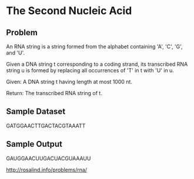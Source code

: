 # The Second Nucleic Acid
## Problem
An RNA string is a string formed from the alphabet containing 'A', 'C', 'G', and 'U'.

Given a DNA string t corresponding to a coding strand, its transcribed RNA string u is formed by replacing all occurrences of 'T' in t with 'U' in u.

Given: A DNA string t having length at most 1000 nt.

Return: The transcribed RNA string of t.

## Sample Dataset
GATGGAACTTGACTACGTAAATT
## Sample Output
GAUGGAACUUGACUACGUAAAUU

http://rosalind.info/problems/rna/
